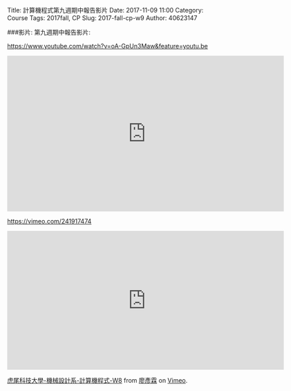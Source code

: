 Title: 計算機程式第九週期中報告影片
Date: 2017-11-09 11:00
Category: Course
Tags: 2017fall, CP
Slug: 2017-fall-cp-w9
Author: 40623147

<!-- PELICAN_END_SUMMARY -->


###影片:
第九週期中報告影片:

https://www.youtube.com/watch?v=oA-GpUn3Maw&feature=youtu.be

<iframe width="640" height="360" src="https://www.youtube.com/embed/oA-GpUn3Maw" frameborder="0" gesture="media" allowfullscreen></iframe>

https://vimeo.com/241917474

<iframe src="https://player.vimeo.com/video/241917474" width="640" height="321" frameborder="0" webkitallowfullscreen mozallowfullscreen allowfullscreen></iframe>
<p><a href="https://vimeo.com/241917474">虎尾科技大學-機械設計系-計算機程式-W8</a> from <a href="https://vimeo.com/user73604291">廖彥霖</a> on <a href="https://vimeo.com">Vimeo</a>.</p>